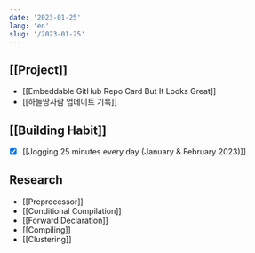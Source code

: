 ```yaml
---
date: '2023-01-25'
lang: 'en'
slug: '/2023-01-25'
---
```


## [[Project]]

- [[Embeddable GitHub Repo Card But It Looks Great]]
- [[하늘땅사람 업데이트 기록]]

## [[Building Habit]]

- [x] [[Jogging 25 minutes every day (January & February 2023)]]

## Research

- [[Preprocessor]]
- [[Conditional Compilation]]
- [[Forward Declaration]]
- [[Compiling]]
- [[Clustering]]
